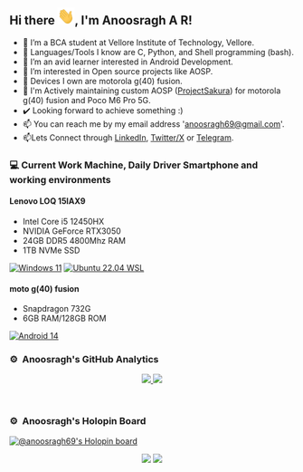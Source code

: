 <h2>Hi there <img src="https://raw.githubusercontent.com/ABSphreak/ABSphreak/master/gifs/Hi.gif" width="30px" height="30px">, I'm Anoosragh A R!</h2>

- 🌱 I’m a BCA student at Vellore Institute of Technology, Vellore.
- 👀 Languages/Tools I know are C, Python, and Shell programming (bash).
- 💞️ I’m an avid learner interested in Android Development.
- 👀 I’m interested in Open source projects like AOSP.
- 📱 Devices I own are motorola g(40) fusion.
- 📱 I'm Actively maintaining custom AOSP (<a href="https://github.com/ProjectSakura">ProjectSakura</a>) for motorola g(40) fusion and Poco M6 Pro 5G.
- ✔️ Looking forward to achieve something :)
- 📫 You can reach me by my email address 'anoosragh69@gmail.com'.
- 📫Lets Connect through <a href="https://www.linkedin.com/in/anoosragh69">LinkedIn</a>, <a href="https://twitter.com/anoosragh69">Twitter/X</a> or <a href="https://t.me/anoosragh69">Telegram</a>.

### 💻 Current Work Machine, Daily Driver Smartphone and working environments
#### Lenovo LOQ 15IAX9
- Intel Core i5 12450HX
- NVIDIA GeForce RTX3050
- 24GB DDR5 4800Mhz RAM
- 1TB NVMe SSD

[![Windows 11](https://img.shields.io/badge/Windows%2011-00adef?style=flat-square&logo=windows&logoColor=ffffff)](https://www.microsoft.com/en-in/software-download/windows10)
[![Ubuntu 22.04 WSL](https://img.shields.io/badge/Ubuntu%2022.04-dd4814?style=flat-square&logo=ubuntu&logoColor=ffffff)](https://pop.system76.com/)

#### moto g(40) fusion
- Snapdragon 732G
- 6GB RAM/128GB ROM

[![Android 14](https://img.shields.io/badge/Android%2014-3ddc84?style=flat-square&logo=android&logoColor=ffffff)](https://www.android.com/android-14/)

### ⚙️ &nbsp;Anoosragh's GitHub Analytics
<p align="center">
<a href="https://github.com/anoosragh69">
<img height="180em" src="https://github-readme-stats-eight-theta.vercel.app/api?username=anoosragh69&show_icons=true&theme=nightowl&include_all_commits=true&count_private=true"/>
<img height="180em" src="https://github-readme-stats-eight-theta.vercel.app/api/top-langs/?username=anoosragh69&layout=compact&langs_count=8&theme=nightowl"/>
</a>
</p>

<br>

### ⚙️ &nbsp;Anoosragh's Holopin Board
[![@anoosragh69's Holopin board](https://holopin.io/api/user/board?user=anoosragh69)](https://holopin.io/@anoosragh69)

<p align="center">
 <img src="https://komarev.com/ghpvc/?username=anoosragh69&style=flat-square"/>
 <img src="https://img.shields.io/badge/dynamic/json?logo=github&label=GitHub+Followers&labelColor=282c34&color=181717&query=%24.data.totalSubs&url=https%3A%2F%2Fapi.spencerwoo.com%2Fsubstats%2F%3Fsource%3Dgithub%26queryKey%3Danoosragh69&longCache=true"/>
</p>
